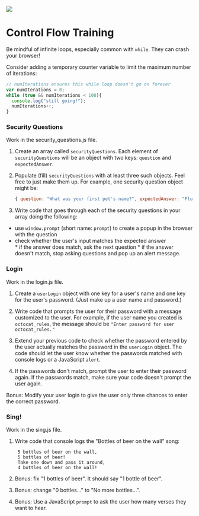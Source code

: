 
![](https://ga-dash.s3.amazonaws.com/production/assets/logo-9f88ae6c9c3871690e33280fcf557f33.png)

# Control Flow Training

Be mindful of infinite loops, especially common with `while`. They can crash your browser!

Consider adding a temporary counter variable to limit the maximum number of iterations:

```js
// numIterations ensures this while loop doesn't go on forever
var numIterations = 0;
while (true && numIterations < 100){
  console.log("still going!");
  numIterations++;
}
```


### Security Questions

Work in the security_questions.js file.

1. Create an array called `securityQuestions`. Each element of `securityQuestions` will be an object with two keys: `question` and `expectedAnswer`.

2. Populate (fill) `securityQuestions` with at least three such objects. Feel free to just make them up. For example, one security question object might be:  

	```js
	{ question: "What was your first pet's name?", expectedAnswer: "FlufferNutter" }
	```


3. Write code that goes through each of the security questions in your array doing the following:   
  * use `window.prompt` (short name: `prompt`) to create a popup in the browser with the question    
  * check whether the user's input matches the expected answer    
  		* if the answer does match, ask the next question
  		* if the answer doesn't match, stop asking questions and pop up an alert message.




### Login

Work in the login.js file.

1. Create a `userLogin` object with one key for a user's name and one key for the user's password. (Just make up a user name and password.)  

2. Write code that prompts the user for their password with a message customized to the user. For example, if the user name you created is `octocat_rules`, the message should be `"Enter password for user octocat_rules."`

3. Extend your previous code to check whether the password entered by the user actually matches the password in the `userLogin` object. The code should let the user know whether the passwords matched with console logs or a JavaScript `alert`.

4. If the passwords don't match, prompt the user to enter their password again.  If the passwords match, make sure your code doesn't prompt the user again.

Bonus: Modify your user login to give the user only three chances to enter the correct password.


### Sing!


Work in the sing.js file.

1. Write code that console logs the "Bottles of beer on the wall" song:

		5 bottles of beer on the wall,
		5 bottles of beer!
		Take one down and pass it around,
		4 bottles of beer on the wall!


2. Bonus: fix "1 bottles of beer". It should say "1 bottle of beer". 

3. Bonus: change "0 bottles..." to "No more bottles...".

4. Bonus: Use a JavaScript `prompt` to ask the user how many verses they want to hear.
